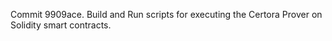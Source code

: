 Commit 9909ace.                    Build and Run scripts for executing the Certora Prover on Solidity smart contracts.
